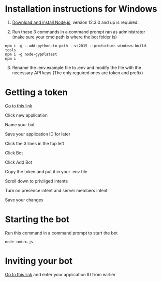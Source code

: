 # Installation instructions for Windows
1. [Download and install Node.js](https://nodejs.org/en/), version 12.3.0 and up is required.

2. Run these 3 commands in a command prompt ran as administrator (make sure your cmd path is where the bot folder is)
```shell
npm i -g --add-python-to-path --vs2015 --production windows-build-tools
npm i -g node-gyp@latest
npm i
```

3. Rename the .env.example file to .env and modify the file with the necessary API keys (The only required ones are token and prefix)

# Getting a token

[Go to this link](https://discord.com/developers/applications)

Click new application

Name your bot

Save your application ID for later

Click the 3 lines in the top left

Click Bot

Click Add Bot

Copy the token and put it in your .env file

Scroll down to priviliged intents

Turn on presence intent and server members intent

Save your changes

# Starting the bot
Run this command in a command prompt to start the bot
```shell
node index.js
```

# Inviting your bot
[Go to this link](https://discordapi.com/permissions.html#8589934591) and enter your application ID from earlier
